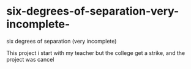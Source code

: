 # six-degrees-of-separation-very-incomplete-
six degrees of separation (very incomplete)

This project i start with my teacher but the college get a strike, and the project was cancel
